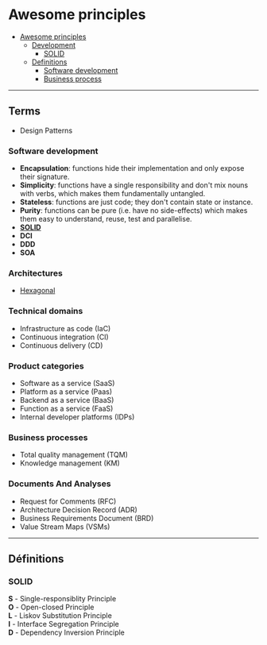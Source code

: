 # Awesome principles

- [Awesome principles](#awesome-principles)
  - [Development](#development)
    - [SOLID](#solid)
  - [Definitions](#definitions)
    - [Software development](#software-development)
    - [Business process](#business-process)

-----------------------------------------------------------------------------------------

## Terms

- Design Patterns


### Software development

- **Encapsulation**: functions hide their implementation and only expose their signature.
- **Simplicity**: functions have a single responsibility and don't mix nouns with verbs, which makes them fundamentally untangled.
- **Stateless**: functions are just code; they don't contain state or instance.
- **Purity**: functions can be pure (i.e. have no side-effects) which makes them easy to understand, reuse, test and parallelise.
- **[SOLID](#solid)**
- **DCI**
- **DDD**
- **SOA**


### Architectures
  - [Hexagonal](https://en.wikipedia.org/wiki/Hexagonal_architecture_(software))




### Technical domains

- Infrastructure as code (IaC)
- Continuous integration (CI)
- Continuous delivery (CD)

### Product categories

- Software as a service (SaaS)
- Platform as a service (Paas)
- Backend as a service (BaaS)
- Function as a service (FaaS)
- Internal developer platforms (IDPs)

### Business processes

- Total quality management (TQM)
- Knowledge management (KM)

### Documents And Analyses

- Request for Comments (RFC)
- Architecture Decision Record (ADR)
- Business Requirements Document (BRD)
- Value Stream Maps (VSMs)

-----------------------------------------------------------------------------------------

## Définitions

### SOLID

**S** - Single-responsiblity Principle  
**O** - Open-closed Principle  
**L** - Liskov Substitution Principle  
**I** - Interface Segregation Principle  
**D** - Dependency Inversion Principle



